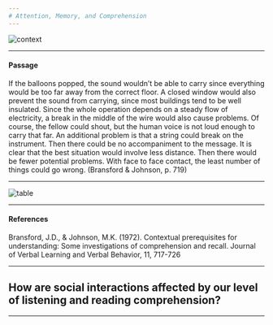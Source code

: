 ```yaml
---
# Attention, Memory, and Comprehension
---
```

![context](https://github.com/idia640/vyud/blob/master/assets/img/comprehension_full%20context.png?raw=true)



---
#### Passage

If the balloons popped, the sound wouldn’t be able to carry since everything would be too far away from the correct floor. A closed window would also prevent the sound from carrying, since most buildings tend to be well insulated. Since the whole operation depends on a steady flow of electricity, a break in the middle of the wire would also cause problems. Of course, the fellow could shout, but the human voice is not loud enough to carry that far. An additional problem is that a string could break on the instrument. Then there could be no accompaniment to the message. It is clear that the best situation would involve less distance. Then there would be fewer potential problems. With face to face contact, the least number of things could go wrong. (Bransford & Johnson, p. 719)

---
![table](https://github.com/idia640/vyud/blob/master/assets/img/comprehension_table1.png?raw=true)



---
#### References

Bransford, J.D., & Johnson, M.K. (1972). Contextual prerequisites for understanding: Some investigations of comprehension and recall. Journal of Verbal Learning and Verbal Behavior, 11, 717-726

---

## How are social interactions affected by our level of listening and reading comprehension?

---

